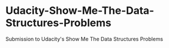 # Udacity-Show-Me-The-Data-Structures-Problems
Submission to Udacity's Show Me The Data Structures Problems
